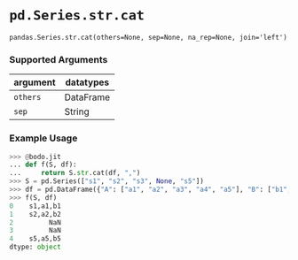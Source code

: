 # `pd.Series.str.cat`

`pandas.Series.str.cat(others=None, sep=None, na_rep=None, join='left')`

### Supported Arguments

| argument | datatypes |
|-----------------|----------------------|
| `others` | DataFrame |
| `sep` | String |

### Example Usage

```py
>>> @bodo.jit
... def f(S, df):
...     return S.str.cat(df, ",")
>>> S = pd.Series(["s1", "s2", "s3", None, "s5"])
>>> df = pd.DataFrame({"A": ["a1", "a2", "a3", "a4", "a5"], "B": ["b1", "b2", None, "b4", "b5"]})
>>> f(S, df)
0    s1,a1,b1
1    s2,a2,b2
2         NaN
3         NaN
4    s5,a5,b5
dtype: object
```
